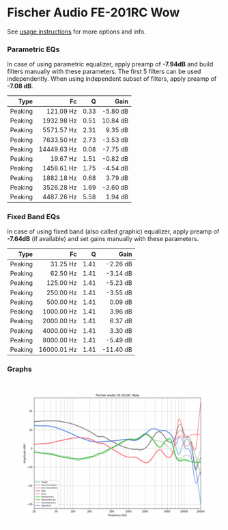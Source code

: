 # Fischer Audio FE-201RC Wow
See [usage instructions](https://github.com/jaakkopasanen/AutoEq#usage) for more options and info.

### Parametric EQs
In case of using parametric equalizer, apply preamp of **-7.94dB** and build filters manually
with these parameters. The first 5 filters can be used independently.
When using independent subset of filters, apply preamp of **-7.08 dB**.

| Type    | Fc          |    Q | Gain     |
|--------:|------------:|-----:|---------:|
| Peaking | 121.09 Hz   | 0.33 | -5.80 dB |
| Peaking | 1932.98 Hz  | 0.51 | 10.84 dB |
| Peaking | 5571.57 Hz  | 2.31 | 9.35 dB  |
| Peaking | 7633.50 Hz  | 2.73 | -3.53 dB |
| Peaking | 14449.63 Hz | 0.08 | -7.75 dB |
| Peaking | 19.67 Hz    | 1.51 | -0.82 dB |
| Peaking | 1458.61 Hz  | 1.75 | -4.54 dB |
| Peaking | 1882.18 Hz  | 0.68 | 3.79 dB  |
| Peaking | 3526.28 Hz  | 1.69 | -3.60 dB |
| Peaking | 4487.26 Hz  | 5.58 | 1.94 dB  |

### Fixed Band EQs
In case of using fixed band (also called graphic) equalizer, apply preamp of **-7.64dB**
(if available) and set gains manually with these parameters.

| Type    | Fc          |    Q | Gain      |
|--------:|------------:|-----:|----------:|
| Peaking | 31.25 Hz    | 1.41 | -2.26 dB  |
| Peaking | 62.50 Hz    | 1.41 | -3.14 dB  |
| Peaking | 125.00 Hz   | 1.41 | -5.23 dB  |
| Peaking | 250.00 Hz   | 1.41 | -3.55 dB  |
| Peaking | 500.00 Hz   | 1.41 | 0.09 dB   |
| Peaking | 1000.00 Hz  | 1.41 | 3.96 dB   |
| Peaking | 2000.00 Hz  | 1.41 | 6.37 dB   |
| Peaking | 4000.00 Hz  | 1.41 | 3.30 dB   |
| Peaking | 8000.00 Hz  | 1.41 | -5.49 dB  |
| Peaking | 16000.01 Hz | 1.41 | -11.40 dB |

### Graphs
![](./Fischer%20Audio%20FE-201RC%20Wow.png)
